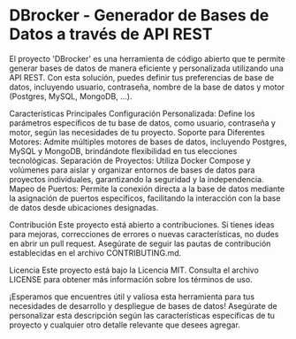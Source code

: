 # DBrocker - Generador de Bases de Datos a través de API REST
El proyecto 'DBrocker' es una herramienta de código abierto que te permite generar bases de datos de manera eficiente y personalizada utilizando una API REST. Con esta solución, puedes definir tus preferencias de base de datos, incluyendo usuario, contraseña, nombre de la base de datos y motor (Postgres, MySQL, MongoDB,  ...).

Características Principales
Configuración Personalizada: Define los parámetros específicos de tu base de datos, como usuario, contraseña y motor, según las necesidades de tu proyecto.
Soporte para Diferentes Motores: Admite múltiples motores de bases de datos, incluyendo Postgres, MySQL y MongoDB, brindándote flexibilidad en tus elecciones tecnológicas.
Separación de Proyectos: Utiliza Docker Compose y volúmenes para aislar y organizar entornos de bases de datos para proyectos individuales, garantizando la seguridad y la independencia.
Mapeo de Puertos: Permite la conexión directa a la base de datos mediante la asignación de puertos específicos, facilitando la interacción con la base de datos desde ubicaciones designadas.

Contribución
Este proyecto está abierto a contribuciones. Si tienes ideas para mejoras, correcciones de errores o nuevas características, no dudes en abrir un pull request. Asegúrate de seguir las pautas de contribución establecidas en el archivo CONTRIBUTING.md.

Licencia
Este proyecto está bajo la Licencia MIT. Consulta el archivo LICENSE para obtener más información sobre los términos de uso.

¡Esperamos que encuentres útil y valiosa esta herramienta para tus necesidades de desarrollo y despliegue de bases de datos!
Asegúrate de personalizar esta descripción según las características específicas de tu proyecto y cualquier otro detalle relevante que desees agregar.
